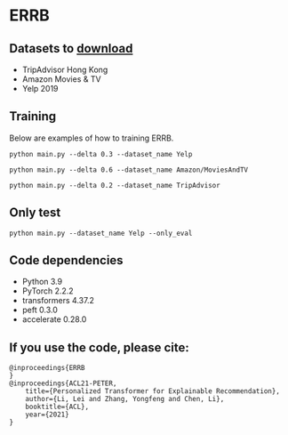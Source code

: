 # ERRB

## Datasets to [download](https://lifehkbueduhk-my.sharepoint.com/:f:/g/personal/16484134_life_hkbu_edu_hk/Eln600lqZdVBslRwNcAJL5cBarq6Mt8WzDKpkq1YCqQjfQ?e=cISb1C)
- TripAdvisor Hong Kong
- Amazon Movies & TV
- Yelp 2019

## Training
Below are examples of how to training ERRB.
```
python main.py --delta 0.3 --dataset_name Yelp

python main.py --delta 0.6 --dataset_name Amazon/MoviesAndTV

python main.py --delta 0.2 --dataset_name TripAdvisor
```
## Only test
```
python main.py --dataset_name Yelp --only_eval
```
## Code dependencies
- Python 3.9
- PyTorch 2.2.2
- transformers 4.37.2
- peft 0.3.0
- accelerate 0.28.0

## If you use the code, please cite:
```
@inproceedings{ERRB
}
@inproceedings{ACL21-PETER,
	title={Personalized Transformer for Explainable Recommendation},
	author={Li, Lei and Zhang, Yongfeng and Chen, Li},
	booktitle={ACL},
	year={2021}
}
```
